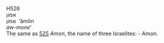 <body>
  <p>H526<br>  אמון  <br> אָמוֹן  ‎  ‘âmôn  <br><i>aw-mone‘ </i><br>The same as <a href="h0525.htm">525</a>  <i>Amon</i>, the name of three Israelites: - Amon.<br></p>
 </body>